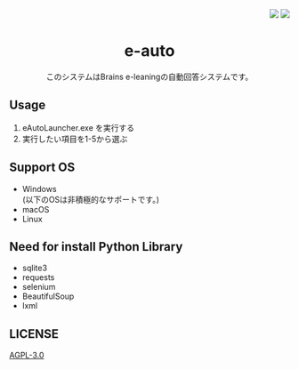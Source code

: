 <div align="right">
    <img src="https://img.shields.io/static/v1?label=Language&message=Python&color=blue&style=flat-square"/>
    <img src="https://img.shields.io/static/v1?label=License&message=AGPL-3.0&color=blue&style=flat-square"/>
</div>

<div align="center"><h1>e-auto</h1></div>
<div align="center">
このシステムはBrains e-leaningの自動回答システムです。
</div>

## Usage
 1. eAutoLauncher.exe を実行する
 2. 実行したい項目を1-5から選ぶ

## Support OS
 - Windows  
 (以下のOSは非積極的なサポートです。)
 - macOS
 - Linux
 
## Need for install Python Library
 - sqlite3
 - requests
 - selenium
 - BeautifulSoup
 - lxml

## LICENSE
[AGPL-3.0](./LICENSE)